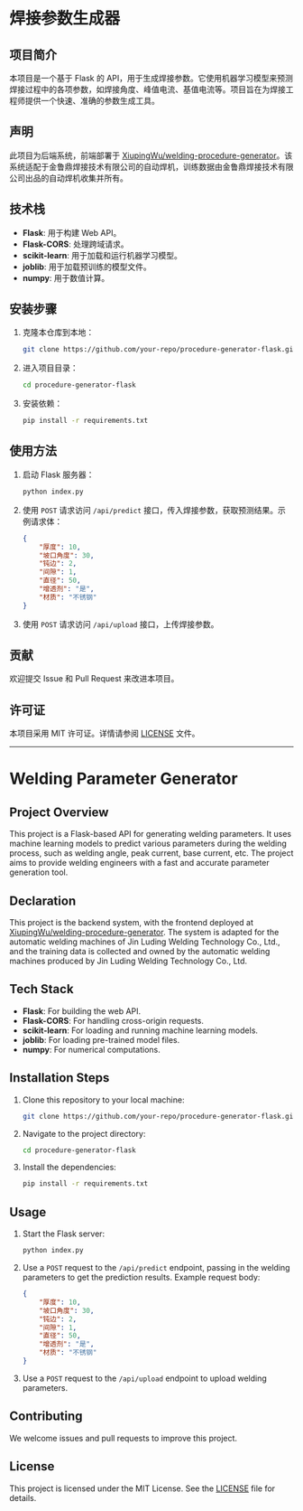 # 焊接参数生成器

## 项目简介
本项目是一个基于 Flask 的 API，用于生成焊接参数。它使用机器学习模型来预测焊接过程中的各项参数，如焊接角度、峰值电流、基值电流等。项目旨在为焊接工程师提供一个快速、准确的参数生成工具。

## 声明
此项目为后端系统，前端部署于 [XiupingWu/welding-procedure-generator](https://github.com/XiupingWu/welding-procedure-generator)。该系统适配于金鲁鼎焊接技术有限公司的自动焊机，训练数据由金鲁鼎焊接技术有限公司出品的自动焊机收集并所有。

## 技术栈
- **Flask**: 用于构建 Web API。
- **Flask-CORS**: 处理跨域请求。
- **scikit-learn**: 用于加载和运行机器学习模型。
- **joblib**: 用于加载预训练的模型文件。
- **numpy**: 用于数值计算。

## 安装步骤
1. 克隆本仓库到本地：
   ```bash
   git clone https://github.com/your-repo/procedure-generator-flask.git
   ```
2. 进入项目目录：
   ```bash
   cd procedure-generator-flask
   ```
3. 安装依赖：
   ```bash
   pip install -r requirements.txt
   ```

## 使用方法
1. 启动 Flask 服务器：
   ```bash
   python index.py
   ```
2. 使用 `POST` 请求访问 `/api/predict` 接口，传入焊接参数，获取预测结果。示例请求体：
   ```json
   {
       "厚度": 10,
       "坡口角度": 30,
       "钝边": 2,
       "间隙": 1,
       "直径": 50,
       "增透剂": "是",
       "材质": "不锈钢"
   }
   ```
3. 使用 `POST` 请求访问 `/api/upload` 接口，上传焊接参数。

## 贡献
欢迎提交 Issue 和 Pull Request 来改进本项目。

## 许可证
本项目采用 MIT 许可证。详情请参阅 [LICENSE](LICENSE) 文件。

---

# Welding Parameter Generator

## Project Overview
This project is a Flask-based API for generating welding parameters. It uses machine learning models to predict various parameters during the welding process, such as welding angle, peak current, base current, etc. The project aims to provide welding engineers with a fast and accurate parameter generation tool.

## Declaration
This project is the backend system, with the frontend deployed at [XiupingWu/welding-procedure-generator](https://github.com/XiupingWu/welding-procedure-generator). The system is adapted for the automatic welding machines of Jin Luding Welding Technology Co., Ltd., and the training data is collected and owned by the automatic welding machines produced by Jin Luding Welding Technology Co., Ltd.

## Tech Stack
- **Flask**: For building the web API.
- **Flask-CORS**: For handling cross-origin requests.
- **scikit-learn**: For loading and running machine learning models.
- **joblib**: For loading pre-trained model files.
- **numpy**: For numerical computations.

## Installation Steps
1. Clone this repository to your local machine:
   ```bash
   git clone https://github.com/your-repo/procedure-generator-flask.git
   ```
2. Navigate to the project directory:
   ```bash
   cd procedure-generator-flask
   ```
3. Install the dependencies:
   ```bash
   pip install -r requirements.txt
   ```

## Usage
1. Start the Flask server:
   ```bash
   python index.py
   ```
2. Use a `POST` request to the `/api/predict` endpoint, passing in the welding parameters to get the prediction results. Example request body:
   ```json
   {
       "厚度": 10,
       "坡口角度": 30,
       "钝边": 2,
       "间隙": 1,
       "直径": 50,
       "增透剂": "是",
       "材质": "不锈钢"
   }
   ```
3. Use a `POST` request to the `/api/upload` endpoint to upload welding parameters.

## Contributing
We welcome issues and pull requests to improve this project.

## License
This project is licensed under the MIT License. See the [LICENSE](LICENSE) file for details. 